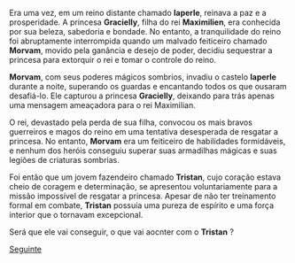 Era uma vez, em um reino distante chamado **laperle**, reinava a paz e a prosperidade. A princesa **Gracielly**, filha do rei **Maximilien**, era conhecida por sua beleza, sabedoria e bondade. No entanto, a tranquilidade do reino foi abruptamente interrompida quando um malvado feiticeiro chamado **Morvam**, movido pela ganância e desejo de poder, decidiu sequestrar a princesa para extorquir o rei e tomar o controle do reino.

**Morvam**, com seus poderes mágicos sombrios, invadiu o castelo **laperle** durante a noite, superando os guardas e encantando todos os que ousaram desafiá-lo. Ele capturou a princesa **Gracielly**, deixando para trás apenas uma mensagem ameaçadora para o rei Maximilian.

O rei, devastado pela perda de sua filha, convocou os mais bravos guerreiros e magos do reino em uma tentativa desesperada de resgatar a princesa. No entanto, **Morvam** era um feiticeiro de habilidades formidáveis, e nenhum dos heróis conseguiu superar suas armadilhas mágicas e suas legiões de criaturas sombrias.

Foi então que um jovem fazendeiro chamado **Tristan**, cujo coração estava cheio de coragem e determinação, se apresentou voluntariamente para a missão impossível de resgatar a princesa. Apesar de não ter treinamento formal em combate, **Tristan** possuía uma pureza de espírito e uma força interior que o tornavam excepcional.

Será que ele vai conseguir, o que vai aocnter com o **Tristan** ?

[Seguinte](j-h-3.md)
